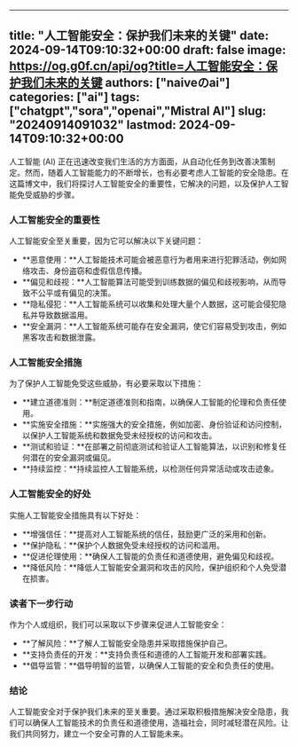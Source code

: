 
---
title: "人工智能安全：保护我们未来的关键"
date: 2024-09-14T09:10:32+00:00
draft: false
image: https://og.g0f.cn/api/og?title=人工智能安全：保护我们未来的关键
authors: ["naiveのai"]
categories: ["ai"]
tags: ["chatgpt","sora","openai","Mistral AI"]
slug: "20240914091032"
lastmod: 2024-09-14T09:10:32+00:00
---
人工智能 (AI) 正在迅速改变我们生活的方方面面，从自动化任务到改善决策制定。然而，随着人工智能能力的不断增长，也有必要考虑人工智能的安全隐患。在这篇博文中，我们将探讨人工智能安全的重要性，它解决的问题，以及保护人工智能免受威胁的步骤。

### 人工智能安全的重要性

人工智能安全至关重要，因为它可以解决以下关键问题：

- **恶意使用：**人工智能技术可能会被恶意行为者用来进行犯罪活动，例如网络攻击、身份盗窃和虚假信息传播。
- **偏见和歧视：**人工智能算法可能受到训练数据的偏见和歧视影响，从而导致不公平或有偏见的决策。
- **隐私侵犯：**人工智能系统可以收集和处理大量个人数据，这可能会侵犯隐私并导致数据滥用。
- **安全漏洞：**人工智能系统可能存在安全漏洞，使它们容易受到攻击，例如黑客攻击和数据泄露。

### 人工智能安全措施

为了保护人工智能免受这些威胁，有必要采取以下措施：

- **建立道德准则：**制定道德准则和指南，以确保人工智能的伦理和负责任使用。
- **实施安全措施：**实施强大的安全措施，例如加密、身份验证和访问控制，以保护人工智能系统和数据免受未经授权的访问和攻击。
- **测试和验证：**在部署之前彻底测试和验证人工智能算法，以识别和修复任何潜在的安全漏洞或偏见。
- **持续监控：**持续监控人工智能系统，以检测任何异常活动或攻击迹象。

### 人工智能安全的好处

实施人工智能安全措施具有以下好处：

- **增强信任：**提高对人工智能系统的信任，鼓励更广泛的采用和创新。
- **保护隐私：**保护个人数据免受未经授权的访问和滥用。
- **促进伦理使用：**确保人工智能的负责任和道德使用，避免偏见和歧视。
- **降低风险：**降低人工智能安全漏洞和攻击的风险，保护组织和个人免受潜在损害。

### 读者下一步行动

作为个人或组织，我们可以采取以下步骤来促进人工智能安全：

- **了解风险：**了解人工智能安全隐患并采取措施保护自己。
- **支持负责任的开发：**支持负责任和道德的人工智能开发和部署实践。
- **倡导监管：**倡导明智的监管，以确保人工智能的安全和负责任的使用。

### 结论

人工智能安全对于保护我们未来的至关重要。通过采取积极措施解决安全隐患，我们可以确保人工智能技术的负责任和道德使用，造福社会，同时减轻潜在风险。让我们共同努力，建立一个安全可靠的人工智能未来。